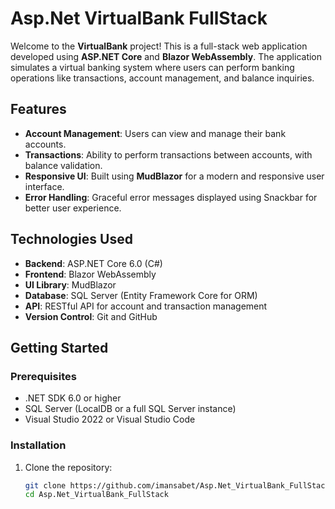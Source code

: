 # Asp.Net VirtualBank FullStack

Welcome to the **VirtualBank** project! This is a full-stack web application developed using **ASP.NET Core** and **Blazor WebAssembly**. The application simulates a virtual banking system where users can perform banking operations like transactions, account management, and balance inquiries.

## Features

- **Account Management**: Users can view and manage their bank accounts.
- **Transactions**: Ability to perform transactions between accounts, with balance validation.
- **Responsive UI**: Built using **MudBlazor** for a modern and responsive user interface.
- **Error Handling**: Graceful error messages displayed using Snackbar for better user experience.

## Technologies Used

- **Backend**: ASP.NET Core 6.0 (C#)
- **Frontend**: Blazor WebAssembly
- **UI Library**: MudBlazor
- **Database**: SQL Server (Entity Framework Core for ORM)
- **API**: RESTful API for account and transaction management
- **Version Control**: Git and GitHub

## Getting Started

### Prerequisites

- .NET SDK 6.0 or higher
- SQL Server (LocalDB or a full SQL Server instance)
- Visual Studio 2022 or Visual Studio Code

### Installation

1. Clone the repository:
   ```bash
   git clone https://github.com/imansabet/Asp.Net_VirtualBank_FullStack.git
   cd Asp.Net_VirtualBank_FullStack

